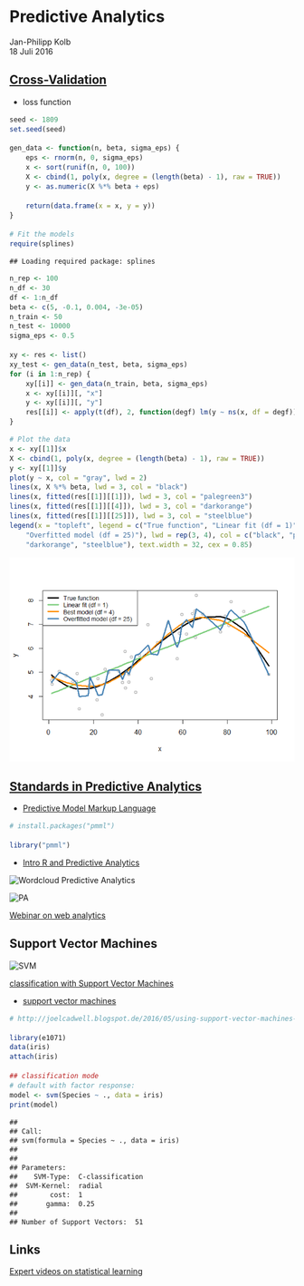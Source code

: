 # Predictive Analytics
Jan-Philipp Kolb  
18 Juli 2016  



## [Cross-Validation](http://www.r-bloggers.com/cross-validation-for-predictive-analytics-using-r/)

- loss function


```r
seed <- 1809
set.seed(seed)

gen_data <- function(n, beta, sigma_eps) {
    eps <- rnorm(n, 0, sigma_eps)
    x <- sort(runif(n, 0, 100))
    X <- cbind(1, poly(x, degree = (length(beta) - 1), raw = TRUE))
    y <- as.numeric(X %*% beta + eps)
    
    return(data.frame(x = x, y = y))
}

# Fit the models
require(splines)
```

```
## Loading required package: splines
```

```r
n_rep <- 100
n_df <- 30
df <- 1:n_df
beta <- c(5, -0.1, 0.004, -3e-05)
n_train <- 50
n_test <- 10000
sigma_eps <- 0.5

xy <- res <- list()
xy_test <- gen_data(n_test, beta, sigma_eps)
for (i in 1:n_rep) {
    xy[[i]] <- gen_data(n_train, beta, sigma_eps)
    x <- xy[[i]][, "x"]
    y <- xy[[i]][, "y"]
    res[[i]] <- apply(t(df), 2, function(degf) lm(y ~ ns(x, df = degf)))
}
```




```r
# Plot the data
x <- xy[[1]]$x
X <- cbind(1, poly(x, degree = (length(beta) - 1), raw = TRUE))
y <- xy[[1]]$y
plot(y ~ x, col = "gray", lwd = 2)
lines(x, X %*% beta, lwd = 3, col = "black")
lines(x, fitted(res[[1]][[1]]), lwd = 3, col = "palegreen3")
lines(x, fitted(res[[1]][[4]]), lwd = 3, col = "darkorange")
lines(x, fitted(res[[1]][[25]]), lwd = 3, col = "steelblue")
legend(x = "topleft", legend = c("True function", "Linear fit (df = 1)", "Best model (df = 4)", 
    "Overfitted model (df = 25)"), lwd = rep(3, 4), col = c("black", "palegreen3", 
    "darkorange", "steelblue"), text.width = 32, cex = 0.85)
```

![](Readme_files/figure-html/plotdata-1.png)<!-- -->

## [Standards in Predictive Analytics](http://zementis.com/knowledge-base/standards-in-predictive-analytics/) 

- [Predictive Model Markup Language](https://de.wikipedia.org/wiki/Predictive_Model_Markup_Language)


```r
# install.packages("pmml")

library("pmml")
```


- [Intro R and Predictive Analytics](http://www.r-bloggers.com/introductions-to-r-and-predictive-analytics/)


![Wordcloud Predictive Analytics](http://s3.amazonaws.com/media.eremedia.com/uploads/2015/10/19165820/shutterstock_218879485-700x467.jpg)


![PA](http://cdn.edureka.co/blog/wp-content/uploads/2015/09/Advantages-of-Predictive-Analytics.png)


[Webinar on web analytics](http://www.tatvic.com/perform-predictive-analysis-on-your-web-analytics-tool/)

## Support Vector Machines

![SVM](https://www.dtreg.com/uploaded/pageimg/SvmFlow.jpg)

[classification with Support Vector Machines](http://lectures.molgen.mpg.de/statistik03/docs/Kapitel_16.pdf)

- [support vector machines](http://www.svms.org/tutorials/Berwick2003.pdf)


```r
# http://joelcadwell.blogspot.de/2016/05/using-support-vector-machines-as-flower.html

library(e1071)
data(iris)
attach(iris)
 
## classification mode
# default with factor response:
model <- svm(Species ~ ., data = iris)
print(model)
```

```
## 
## Call:
## svm(formula = Species ~ ., data = iris)
## 
## 
## Parameters:
##    SVM-Type:  C-classification 
##  SVM-Kernel:  radial 
##        cost:  1 
##       gamma:  0.25 
## 
## Number of Support Vectors:  51
```

## Links

[Expert videos on statistical learning](http://www.r-bloggers.com/in-depth-introduction-to-machine-learning-in-15-hours-of-expert-videos/)
